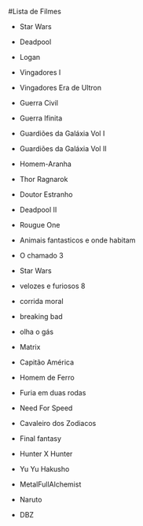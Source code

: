 #Lista de Filmes 


* Star Wars

* Deadpool
* Logan
* Vingadores I
* Vingadores Era de Ultron
* Guerra Civil
* Guerra Ifinita 
* Guardiões da Galáxia Vol I
* Guardiões da Galáxia Vol II
* Homem-Aranha
* Thor Ragnarok
* Doutor Estranho
* Deadpool II




* Rougue One

* Animais fantasticos e onde habitam
* O chamado 3

* Star Wars
* velozes e furiosos 8

* corrida moral 
* breaking bad 
* olha o gás

* Matrix
* Capitão América
* Homem de Ferro


* Furia em duas rodas

* Need For Speed

* Cavaleiro dos Zodiacos
* Final fantasy
* Hunter X Hunter
* Yu Yu Hakusho
* MetalFullAlchemist
* Naruto
* DBZ

